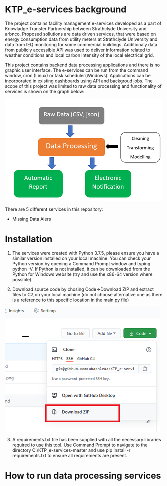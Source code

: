 # KTP_e-services background
The project contains facility management e-services developed as a part of Knowladge Transfer Partnership between Strathclyde University and arbnco. Proposed sollutions are data driven services, that were based on energy consumption data from utility meters at Strathclyde University and data from IEQ monitoring for some commercial buildings. Additionaly data from publicly accessible API was used to deliver information related to weather conditions and local carbon intensity of the local electrical grid. 

This project contains backend data processing applications and there is no graphic user interface. The e-services can be run from the command window, cron (Linux) or task scheduler(Windows). Applications can be incorporated in existing dashboards using API and backgroud jobs. The scope of this project was limited to raw data processing and functionality of services is shown on the graph below: 

![Flow chart of e-services ](/images/schema_01.png)

There are 5 different services in this repository: 
* Missing Data Alers

# Installation 

1. The services were created with Python 3.7.5, please ensure you have a similar version installed on your local machine. You can check your Python version by opening a Command Prompt window and typing python -V. If Python is not installed, it can be downloaded from the Python for Windows website (try and use the x86-64 version where possible).

2. Download source code by chosing Code->Download ZIP and extract files to C:\ on your local machine (do not choose alternative one as there is a reference to this specific location in the main.py file)

![Download_package ](/images/img_02.png)



3. A requirements.txt file has been supplied with all the necessary libraries required to use this tool. Use Command Prompt to navigate to the directory C:\KTP_e-services-master and use pip install -r requirements.txt to ensure all requirements are present.

# How to run data processing services
